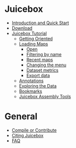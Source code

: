 # Juicebox
* [Introduction and Quick Start](Home)
* [Download](Download)
* [Juicebox Tutorial](Visualization)
  * [Getting Oriented](Visualization#getting-oriented)  
  * [Loading Maps](Loading-Maps-(the-File-menu))
    * [Open](Loading-Maps-(the-File-menu)#open) 
    * [Filtering by name](Loading-Maps-(the-File-menu)#filtering-by-name)  
    * [Recent maps](Loading-Maps-(the-File-menu)#recent-maps) 
    * [Changing the menu](Loading-Maps-(the-File-menu)#changing-the-menu) 
    * [Dataset metrics](Loading-Maps-(the-File-menu)#dataset-metrics) 
    * [Export data](Loading-Maps-(the-File-menu)#export-data) 
  * [Annotations](Loading-Annotations-(Annotations-menu)) 
  * [Exploring the Data](Exploring-the-Data)
  * [Bookmarks](Bookmark)
  * [Juicebox Assembly Tools](Juicebox-Assembly-Tools) 

# General
* [Compile or Contribute](Compile-or-Contribute)
* [Citing Juicebox](Citing-Juicebox)
* [FAQ](FAQ)
